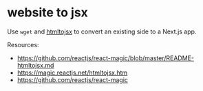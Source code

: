 # website to jsx

Use `wget` and [htmltojsx](https://github.com/reactjs/react-magic/blob/master/README-htmltojsx.md) to convert an existing side to a Next.js app.

Resources:

- https://github.com/reactjs/react-magic/blob/master/README-htmltojsx.md
- https://magic.reactjs.net/htmltojsx.htm
- https://github.com/reactjs/react-magic
